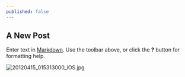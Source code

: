 ```yaml
---
published: false
---
```

## A New Post

Enter text in [Markdown](http://daringfireball.net/projects/markdown/). Use the toolbar above, or click the **?** button for formatting help.

![20120415_015313000_iOS.jpg]({{site.baseurl}}/_posts/20120415_015313000_iOS.jpg)